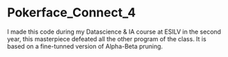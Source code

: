 # Pokerface_Connect_4
I made this code during my Datascience &amp; IA course at ESILV in the second year, this masterpiece defeated all the other program of the class. It is based on a fine-tunned version of Alpha-Beta pruning.
